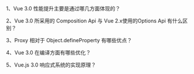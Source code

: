 1、Vue 3.0 性能提升主要是通过哪几方面体现的？

2、Vue 3.0 所采用的 Composition Api 与 Vue 2.x使用的Options Api 有什么区别？

3、Proxy 相对于 Object.defineProperty 有哪些优点？

4、Vue 3.0 在编译方面有哪些优化？

5、Vue.js 3.0 响应式系统的实现原理？